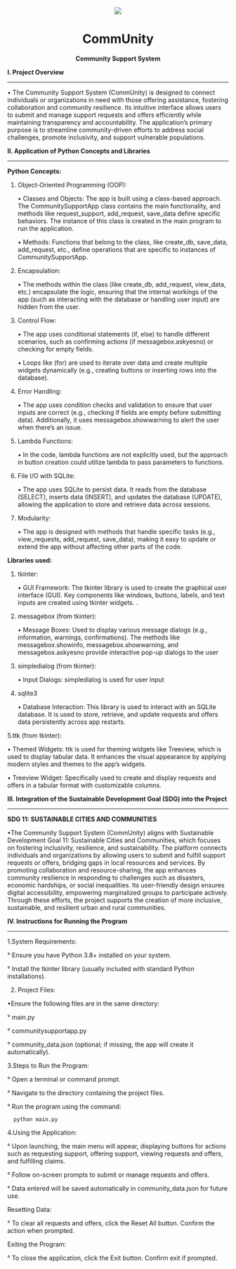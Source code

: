 <div align="center"> <img src="https://github.com/user-attachments/assets/dc6b5547-8896-4f19-a15a-5260dbf9955d">

  # CommUnity
 **Community Support System**</div>
 

**I. Project Overview**

------------------------------------------

  • The Community Support System (CommUnity) is designed to connect individuals or organizations in need with those offering assistance, fostering collaboration and community resilience. Its intuitive interface allows users to submit and manage support requests and offers efficiently while maintaining transparency and accountability. The application’s primary purpose is to streamline community-driven efforts to address social challenges, promote inclusivity, and support vulnerable populations.


**II. Application of Python Concepts and Libraries**

------------------------------------------
      
**Python Concepts:**


   1. Object-Oriented Programming (OOP):
      
         • Classes and Objects: The app is built using a class-based approach. The CommunitySupportApp class contains the main functionality, and methods like request_support, add_request, save_data define 
         specific behaviors. The instance of this class is created in the main program to run the application.

         • Methods: Functions that belong to the class, like create_db, save_data, add_request, etc., define operations that are specific to instances of CommunitySupportApp.
    

   2. Encapsulation:

         •  The methods within the class (like create_db, add_request, view_data, etc.) encapsulate the logic, ensuring that the internal workings of the app (such as interacting with the database or handling user input) are hidden from the user.

   3. Control Flow:
      
         • The app uses conditional statements (if, else) to handle different scenarios, such as confirming actions (if messagebox.askyesno) or checking for empty fields.

         • Loops like (for) are used to iterate over data and create multiple widgets dynamically (e.g., creating buttons or inserting rows into the database).

   4. Error Handling:
       
         • The app uses condition checks and validation to ensure that user inputs are correct (e.g., checking if fields are empty before submitting data). Additionally, it uses messagebox.showwarning to alert the user when there’s an issue.

   5. Lambda Functions:
       
         • In the code, lambda functions are not explicitly used, but the approach in button creation could utilize lambda to pass parameters to functions.

   6. File I/O with SQLite:
       
         • The app uses SQLite to persist data. It reads from the database (SELECT), inserts data (INSERT), and updates the database (UPDATE), allowing the application to store and retrieve data across sessions.

   7. Modularity:
       
        • The app is designed with methods that handle specific tasks (e.g., view_requests, add_request, save_data), making it easy to update or extend the app without affecting other parts of the code. 
      

**Libraries used:**

   1. tkinter:
    
        • GUI Framework: The tkinter library is used to create the graphical user interface (GUI). Key components like windows, buttons, labels, and text inputs are created using tkinter widgets.
.
 
  2. messagebox (from tkinter):
    
       • Message Boxes: Used to display various message dialogs (e.g., information, warnings, confirmations). The methods like messagebox.showinfo, messagebox.showwarning, and messagebox.askyesno provide interactive pop-up dialogs to the user


  3. simpledialog (from tkinter):
    
      • Input Dialogs: simpledialog is used for user input 
        
  4. sqlite3
    
      • Database Interaction: This library is used to interact with an SQLite database. It is used to store, retrieve, and update requests and offers data persistently across app restarts.
     
  5.ttk (from tkinter):

  • Themed Widgets: ttk is used for theming widgets like Treeview, which is used to display tabular data. It enhances the visual appearance by applying modern styles and themes to the app’s widgets.

  • Treeview Widget: Specifically used to create and display requests and offers in a tabular format with customizable columns.
     

**III. Integration of the Sustainable Development Goal (SDG) into the Project**

------------------------------------------

**SDG 11: SUSTAINABLE CITIES AND COMMUNITIES**

  •The Community Support System (CommUnity) aligns with Sustainable Development Goal 11: Sustainable Cities and Communities, which focuses on fostering inclusivity, resilience, and sustainability. The platform connects individuals and organizations by allowing users to submit and fulfill support requests or offers, bridging gaps in local resources and services. By promoting collaboration and resource-sharing, the app enhances community resilience in responding to challenges such as disasters, economic hardships, or social inequalities. Its user-friendly design ensures digital accessibility, empowering marginalized groups to participate actively. Through these efforts, the project supports the creation of more inclusive, sustainable, and resilient urban and rural communities.

**IV. Instructions for Running the Program**

------------------------------------------

  1.System Requirements:

   ° Ensure you have Python 3.8+ installed on your system.

   ° Install the tkinter library (usually included with standard Python installations).
     
  2. Project Files:

 •Ensure the following files are in the same directory:
  
   ° main.py
  
   ° communitysupportapp.py
   
   ° community_data.json (optional; if missing, the app will create it automatically).

  3.Steps to Run the Program:

   ° Open a terminal or command prompt.
    
   ° Navigate to the directory containing the project files.
  
   ° Run the program using the command:
  
      python main.py
  
 4.Using the Application:
  
  ° Upon launching, the main menu will appear, displaying buttons for actions such as requesting support, offering support, viewing requests and offers, and fulfilling claims.
 
  ° Follow on-screen prompts to submit or manage requests and offers.
 
  ° Data entered will be saved automatically in community_data.json for future use.
 
Resetting Data:
 
  ° To clear all requests and offers, click the Reset All button. Confirm the action when prompted.

 Exiting the Program:
 
  ° To close the application, click the Exit button. Confirm exit if prompted.
